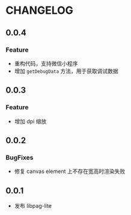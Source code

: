 # CHANGELOG

## 0.0.4

### Feature

- 重构代码，支持微信小程序
- 增加 `getDebugData` 方法，用于获取调试数据

## 0.0.3

### Feature

- 增加 dpi 缩放

## 0.0.2

### BugFixes

- 修复 canvas element 上不存在宽高时渲染失败

## 0.0.1

- 发布 libpag-lite
